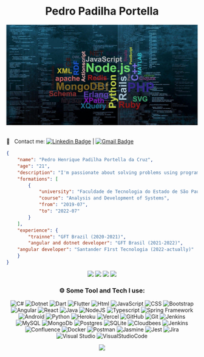 <h1 align="center">Pedro Padilha Portella</h1> 
<img width="auto" src="https://github.com/PedroPadilhaPortella/PedroPadilhaPortella/blob/master/index.jpg">
  
<br/> :email: &nbsp; Contact me: [![Linkedin Badge](https://img.shields.io/badge/-PedroPortella-blue?style=flat-square&logo=Linkedin&logoColor=white&link=https://www.linkedin.com/in/pedro-padilha-portella-02a67318a/)](https://www.linkedin.com/in/pedro-padilha-portella-02a67318a/) 
| 
[![Gmail Badge](https://img.shields.io/badge/-pedro.kadjin.sg@gmail.com-c14438?style=flat-square&logo=Gmail&logoColor=white&link=mailto:pedro.kadjin.sg@gmail.com)](mailto:pedro.kadjin.sg@gmail.com)

```json
{
    "name": "Pedro Henrique Padilha Portella da Cruz",
    "age": "21",
    "description": "I'm passionate about solving problems using programming",
    "formations": [
        {
            "university": "Faculdade de Tecnologia do Estado de São Paulo - Zona Sul",
            "course": "Analysis and Development of Systems",
            "from": "2019-07",
            "to": "2022-07"
        }
    ],
    "experience": {
        "trainne": "GFT Brazil (2020-2021)",
        "angular and dotnet developer": "GFT Brasil (2021-2022)",
	"angular developer": "Santander F1rst Tecnologia (2022-actually)"
    }
}

```

<div align="center">

<img height="150em" src="https://github-readme-stats.vercel.app/api?username=pedropadilhaportella&show_icons=true&theme=tokyonight"/>
<img height="150em" src="https://github-readme-stats.vercel.app/api/top-langs/?username=PedroPadilhaPortella&layout=compact&langs_count=10&theme=tokyonight&hide_border=true"/> 
<img height="150em" src="https://github-profile-summary-cards.vercel.app/api/cards/profile-details?username=PedroPadilhaPortella&theme=tokyonight"/> 
 <img height="150em" src="https://github-readme-streak-stats.herokuapp.com/?user=PedroPadilhaPortella&theme=tokyonight&hide_border=true"/>

 ###  ⚙️ Some Tool and Tech I use:     
![C#](https://img.shields.io/badge/csharp-purple.svg?style=for-the-badge&logo=csharp&logoColor=white)
![Dotnet](https://img.shields.io/badge/dotnet-indigo.svg?style=for-the-badge&logo=dotnet&logoColor=white)
![Dart](https://img.shields.io/badge/dart-darkslateblue.svg?style=for-the-badge&logo=dart&logoColor=white)
![Flutter](https://img.shields.io/badge/flutter-white.svg?style=for-the-badge&logo=flutter&logoColor=deepskyblue)
![Html](https://img.shields.io/badge/html-white.svg?style=for-the-badge&logo=html5&logoColor=red)
![JavaScript](https://img.shields.io/badge/javascript-%23323330.svg?style=for-the-badge&logo=javascript&logoColor=%23F7DF1E)
![CSS](https://img.shields.io/badge/css-white.svg?style=for-the-badge&logo=css3&logoColor=blue)
![Bootstrap](https://img.shields.io/badge/bootstrap-rebeccapurple.svg?style=for-the-badge&logo=bootstrap&logoColor=white)
![Angular](https://img.shields.io/badge/angular-firebrick.svg?style=for-the-badge&logo=angular&logoColor=white)
![React](https://img.shields.io/badge/react-dodgerblue.svg?style=for-the-badge&logo=react&logoColor=white)
![Java](https://img.shields.io/badge/java-%23ED8B00.svg?style=for-the-badge&logo=java&logoColor=white)
![NodeJS](https://img.shields.io/badge/node.js-6DA55F?style=for-the-badge&logo=node.js&logoColor=white)
![Typescript](https://img.shields.io/badge/typescript-midnightblue?style=for-the-badge&logo=typescript&logoColor=white)
![Spring Framework](https://img.shields.io/badge/spring-limegreen.svg?style=for-the-badge&logo=spring&logoColor=white)
![Android](https://img.shields.io/badge/android-3DDC84?style=for-the-badge&logo=android&logoColor=white)
![Python](https://img.shields.io/badge/python-3670A0?style=for-the-badge&logo=python&logoColor=ffdd54)
![Heroku](https://img.shields.io/badge/Heroku-430098?style=for-the-badge&logo=heroku&logoColor=white)
![Vercel](https://img.shields.io/badge/vercel-black.svg?style=for-the-badge&logo=vercel&logoColor=white)
![GitHub](https://img.shields.io/badge/GitHub-100000?style=for-the-badge&logo=github&logoColor=white)
![Git](https://img.shields.io/badge/GIT-E44C30?style=for-the-badge&logo=git&logoColor=white)
![Jenkins](https://img.shields.io/badge/jenkins-%232C5263.svg?style=for-the-badge&logo=jenkins&logoColor=white)
![MySQL](https://img.shields.io/badge/mysql-%2300f.svg?style=for-the-badge&logo=mysql&logoColor=white)
![MongoDb](https://img.shields.io/badge/mongodb-white.svg?style=for-the-badge&logo=mongodb&logoColor=forestgreen)
![Postgres](https://img.shields.io/badge/postgres-%23316192.svg?style=for-the-badge&logo=postgresql&logoColor=white)
![SQLite](https://img.shields.io/badge/sqlite-white.svg?style=for-the-badge&logo=sqlite&logoColor=blue)
![Cloudbees](https://img.shields.io/badge/cloudbees-lightslategrey.svg?style=for-the-badge&logo=cloudbees&logoColor=royalblue)
![Jenkins](https://img.shields.io/badge/jest-whitesmoke.svg?style=for-the-badge&logo=jenkins&logoColor=black)
![Confluence](https://img.shields.io/badge/confluence-%23172BF4.svg?style=for-the-badge&logo=confluence&logoColor=white)
![Docker](https://img.shields.io/badge/docker-%230db7ed.svg?style=for-the-badge&logo=docker&logoColor=white)
![Postman](https://img.shields.io/badge/Postman-FF6C37?style=for-the-badge&logo=postman&logoColor=white)
![Jasmine](https://img.shields.io/badge/jasmine-darkviolet.svg?style=for-the-badge&logo=jasmine&logoColor=white)
![Jest](https://img.shields.io/badge/jest-lightgray.svg?style=for-the-badge&logo=jest&logoColor=darkred)
![Jira](https://img.shields.io/badge/jira-%230A0FFF.svg?style=for-the-badge&logo=jira&logoColor=white)
![Visual Studio](https://img.shields.io/badge/visual%20studio-darkmagenta?style=for-the-badge&logo=visual%20studio&logoColor=white)
![VisualStudioCode](https://img.shields.io/badge/Visual_Studio_Code-0078D4?style=for-the-badge&logo=visual%20studio%20code&logoColor=white)
	
<img src="https://media.giphy.com/media/0TtX2qqpxp3pIafzio/giphy.gif" width="80"> 
